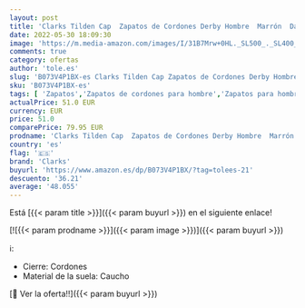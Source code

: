 ```yaml
---
layout: post
title: 'Clarks Tilden Cap  Zapatos de Cordones Derby Hombre  Marrón  Dark TanLea   44.5 EU'
date: 2022-05-30 18:09:30
image: 'https://m.media-amazon.com/images/I/31B7Mrw+0HL._SL500_._SL400_.jpg'
comments: true
category: ofertas
author: 'tole.es'
slug: 'B073V4P1BX-es Clarks Tilden Cap Zapatos de Cordones Derby Hombre Marrón...'
sku: 'B073V4P1BX-es'
tags: [ 'Zapatos','Zapatos de cordones para hombre','Zapatos para hombre','Zapatos y complementos','clarks','zapatos','🇪🇸', ]
actualPrice: 51.0 EUR
currency: EUR
price: 51.0
comparePrice: 79.95 EUR
prodname: 'Clarks Tilden Cap  Zapatos de Cordones Derby Hombre  Marrón  Dark TanLea   44.5 EU'
country: 'es'
flag: '🇪🇸'
brand: 'Clarks'
buyurl: 'https://www.amazon.es/dp/B073V4P1BX/?tag=tolees-21'
descuento: '36.21'
average: '48.055'
---
```


Está [{{< param title >}}]({{< param buyurl >}}) en el siguiente enlace!

[![{{< param prodname >}}]({{< param image >}})]({{< param buyurl >}})

ℹ️:

- Cierre: Cordones
- Material de la suela: Caucho

[🛒 Ver la oferta!!]({{< param buyurl >}})
